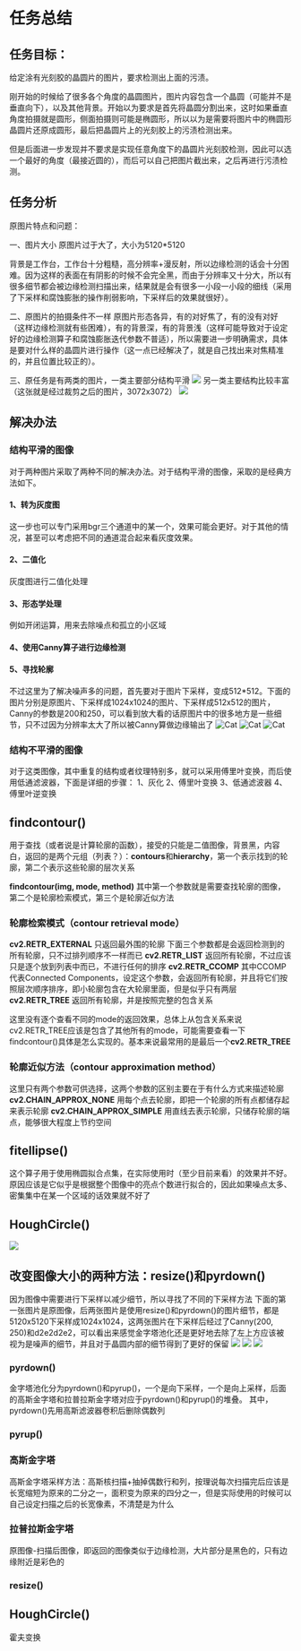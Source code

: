 # 任务总结

## 任务目标：

给定涂有光刻胶的晶圆片的图片，要求检测出上面的污渍。

刚开始的时候给了很多各个角度的晶圆图片，图片内容包含一个晶圆（可能并不是垂直向下），以及其他背景。开始以为要求是首先将晶圆分割出来，这时如果垂直角度拍摄就是圆形，侧面拍摄则可能是椭圆形，所以以为是需要将图片中的椭圆形晶圆片还原成圆形，最后把晶圆片上的光刻胶上的污渍检测出来。

但是后面进一步发现并不要求是实现任意角度下的晶圆片光刻胶检测，因此可以选一个最好的角度（最接近圆的），而后可以自己把图片截出来，之后再进行污渍检测。

## 任务分析

原图片特点和问题：

一、图片大小
原图片过于大了，大小为5120*5120

背景是工作台，工作台十分粗糙，高分辨率+漫反射，所以边缘检测的话会十分困难。因为这样的表面在有阴影的时候不会完全黑，而由于分辨率又十分大，所以有很多细节都会被边缘检测扫描出来，结果就是会有很多一小段一小段的细线（采用了下采样和腐蚀膨胀的操作削弱影响，下采样后的效果就很好）。

二、原图片的拍摄条件不一样
原图片形态各异，有的对好焦了，有的没有对好（这样边缘检测就有些困难），有的背景深，有的背景浅（这样可能导致对于设定好的边缘检测算子和腐蚀膨胀迭代参数不普适），所以需要进一步明确需求，具体是要对什么样的晶圆片进行操作（这一点已经解决了，就是自己找出来对焦精准的，并且位置比较正的）。

三、原任务是有两类的图片，一类主要部分结构平滑
![](pics\classicimg.png)
另一类主要结构比较丰富（这张就是经过裁剪之后的图片，3072x3072）
![](pics\fftimg.png)

## 解决办法

### 结构平滑的图像

对于两种图片采取了两种不同的解决办法。对于结构平滑的图像，采取的是经典方法如下。

#### 1、转为灰度图

这一步也可以专门采用bgr三个通道中的某一个，效果可能会更好。对于其他的情况，甚至可以考虑把不同的通道混合起来看灰度效果。

#### 2、二值化

灰度图进行二值化处理

#### 3、形态学处理

例如开闭运算，用来去除噪点和孤立的小区域

#### 4、使用Canny算子进行边缘检测

#### 5、寻找轮廓



不过这里为了解决噪声多的问题，首先要对于图片下采样，变成512*512。下面的图片分别是原图片、下采样成1024x1024的图片、下采样成512x512的图片，Canny的参数是200和250，可以看到放大看的话原图片中的很多地方是一些细节，只不过因为分辨率太大了所以被Canny算做边缘输出了
![Cat](pics\classic5120.png)
![Cat](pics\classic1024.png)
![Cat](pics\classic512.png)

### 结构不平滑的图像

对于这类图像，其中重复的结构或者纹理特别多，就可以采用傅里叶变换，而后使用低通滤波器，下面是详细的步骤：
1、灰化
2、傅里叶变换
3、低通滤波器
4、傅里叶逆变换



## findcontour()
用于查找（或者说是计算轮廓的函数），接受的只能是二值图像，背景黑，内容白，返回的是两个元组（列表？）：**contours**和**hierarchy**，第一个表示找到的轮廓，第二个表示这些轮廓的层次关系

**findcontour(img, mode, method)**
其中第一个参数就是需要查找轮廓的图像，第二个是轮廓检索模式，第三个是轮廓近似方法

### 轮廓检索模式（contour retrieval mode）
**cv2.RETR_EXTERNAL**
只返回最外围的轮廓
下面三个参数都是会返回检测到的所有轮廓，只不过排列顺序不一样而已
**cv2.RETR_LIST**
返回所有轮廓，不过应该只是逐个放到列表中而已，不进行任何的排序
**cv2.RETR_CCOMP**
其中CCOMP代表Connected Components，设定这个参数，会返回所有轮廓，并且将它们按照层次顺序排序，即小轮廓包含在大轮廓里面，但是似乎只有两层
**cv2.RETR_TREE**
返回所有轮廓，并是按照完整的包含关系

这里没有逐个查看不同的mode的返回效果，总体上从包含关系来说cv2.RETR_TREE应该是包含了其他所有的mode，可能需要查看一下findcontour()具体是怎么实现的。基本来说最常用的是最后一个**cv2.RETR_TREE**

### 轮廓近似方法（contour approximation method）
这里只有两个参数可供选择，这两个参数的区别主要在于有什么方式来描述轮廓
**cv2.CHAIN_APPROX_NONE**
用每个点去轮廓，即把一个轮廓的所有点都储存起来表示轮廓
**cv2.CHAIN_APPROX_SIMPLE**
用直线去表示轮廓，只储存轮廓的端点，能够很大程度上节约空间

## fitellipse()
这个算子用于使用椭圆拟合点集，在实际使用时（至少目前来看）的效果并不好。
原因应该是它似乎是根据整个图像中的亮点个数进行拟合的，因此如果噪点太多、密集集中在某一个区域的话效果就不好了

## HoughCircle()
![](pics\HoughCircle.png)



## 改变图像大小的两种方法：resize()和pyrdown()
因为图像中需要进行下采样以减少细节，所以寻找了不同的下采样方法
下面的第一张图片是原图像，后两张图片是使用resize()和pyrdown()的图片细节，都是5120x5120下采样成1024x1024，这两张图片在下采样后经过了Canny(200, 250)和d2e2d2e2，可以看出来感觉金字塔池化还是更好地去除了左上方应该被视为是噪声的细节，并且对于晶圆内部的细节得到了更好的保留
![](mdoriginal.png)
![](mdresize.png)
![](mdpyrdown.png)
### pyrdown()
金字塔池化分为pyrdown()和pyrup()，一个是向下采样，一个是向上采样，后面的高斯金字塔和拉普拉斯金字塔对应于pyrdown()和pyrup()的堆叠。
其中，pyrdown()先用高斯滤波器卷积后删除偶数列
### pyrup()
### 高斯金字塔
高斯金字塔采样方法：高斯核扫描+抽掉偶数行和列，按理说每次扫描完后应该是长宽缩短为原来的二分之一，面积变为原来的四分之一，但是实际使用的时候可以自己设定扫描之后的长宽像素，不清楚是为什么
### 拉普拉斯金字塔
原图像-扫描后图像，即返回的图像类似于边缘检测，大片部分是黑色的，只有边缘附近是彩色的
### resize()

## HoughCircle()
霍夫变换
